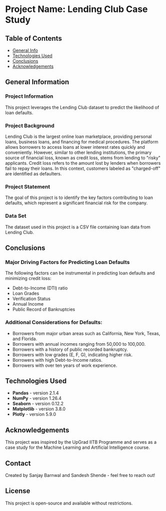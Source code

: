 # Project Name: Lending Club Case Study

## Table of Contents
- [General Info](#general-information)
- [Technologies Used](#technologies-used)
- [Conclusions](#conclusions)
- [Acknowledgements](#acknowledgements)

## General Information

### Project Information
This project leverages the Lending Club dataset to predict the likelihood of loan defaults.

### Project Background
Lending Club is the largest online loan marketplace, providing personal loans, business loans, and financing for medical procedures. The platform allows borrowers to access loans at lower interest rates quickly and conveniently. However, similar to other lending institutions, the primary source of financial loss, known as credit loss, stems from lending to "risky" applicants. Credit loss refers to the amount lost by lenders when borrowers fail to repay their loans. In this context, customers labeled as "charged-off" are identified as defaulters.

### Project Statement
The goal of this project is to identify the key factors contributing to loan defaults, which represent a significant financial risk for the company.

### Data Set
The dataset used in this project is a CSV file containing loan data from Lending Club.

## Conclusions
### Major Driving Factors for Predicting Loan Defaults
The following factors can be instrumental in predicting loan defaults and minimizing credit loss:

- Debt-to-Income (DTI) ratio
- Loan Grades
- Verification Status
- Annual Income
- Public Record of Bankruptcies

### Additional Considerations for Defaults:
- Borrowers from major urban areas such as California, New York, Texas, and Florida.
- Borrowers with annual incomes ranging from 50,000 to 100,000.
- Borrowers with a history of public recorded bankruptcy.
- Borrowers with low grades (E, F, G), indicating higher risk.
- Borrowers with high Debt-to-Income ratios.
- Borrowers with over ten years of work experience.

## Technologies Used
- **Pandas** - version 2.1.4
- **NumPy** - version 1.26.4
- **Seaborn** - version 0.12.2
- **Matplotlib** - version 3.8.0
- **Plotly** - version 5.9.0

## Acknowledgements
This project was inspired by the UpGrad IITB Programme and serves as a case study for the Machine Learning and Artificial Intelligence course.

## Contact
Created by Sanjay Barnwal and Sandesh Shende - feel free to reach out!

## License
This project is open-source and available without restrictions.
